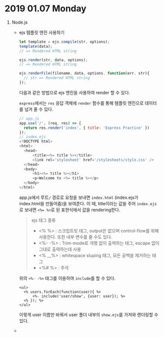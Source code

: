 # 2019 01.07 Monday

1. Node.js
   * ejs 템플릿 엔진 사용하기

     ```javascript
     let template = ejs.compile(str, options);
     template(data);
     // => Rendered HTML string

     ejs.render(str, data, options);
     // => Rendered HTML string

     ejs.renderFile(filename, data, options, function(err, str){
       // str => Rendered HTML string
     });
     ```

     다음과 같은 방법으로 ejs 엔진을 사용하여 render 할 수 있다.

     `express`에서는 `res` 응답 객체에 `render` 함수를 통해 템플릿 엔진으로 데이터를 넘겨 줄 수 있다.

     ```javascript
     // app.js
     app.use('/', (req, res) => {
       return res.render('index', { title: 'Express Practice' })
     });
     // index.ejs
     <!DOCTYPE html>
     <html>
       <head>
           <title><%= title %></title>
           <link rel='stylesheet' href='/stylesheets/style.css' />
       </head>
       <body>
           <h1><%= title %></h1>
           <p>Welcome to <%= title %></p>
       </body>
     </html>
     ```

     app.js에서 루트`/` 경로로 요청을 보내면 `index.html` \(index.ejs가 index.html을 만들어줌\)을 보여준다. 이 때, title이라는 값을 주어 `index.ejs`로 보내면 `<%= %>`로 된 표현식에서 값을 rendering한다.

     > ejs 태그 종류
     >
     > * &lt;% %&gt; : 스크립트릿 태그, output은 없으며 control-flow를 위해 사용한다. 또한 내부 변수를 줄 수도 있다.
     > * &lt;%- -%&gt; : Trim-mode로 개행 없이 출력하는 태그, escape 없이 그대로 출력하는데 사용
     > * &lt;% __%&gt; : whitespace sluping 태그, 모든 공백을 제거하는 태그
     > * &lt;%\# %&gt; : 주석

     위의 `<%- -%>` 태그를 이용하여 `include`를 할 수 있다.

     ```markup
     <ul>
       <% users.forEach(function(user){ %>
           <%- include('user/show', {user: user}); %>
       <% }); %>
     </ul>
     ```

     이렇게 user 이름만 바꿔서 user 폴더 내부의 `show.ejs`를 가져와 랜더링할 수 있다.

   * 


